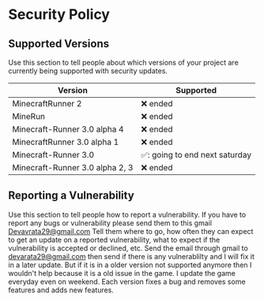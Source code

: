 # Security Policy

## Supported Versions

Use this section to tell people about which versions of your project are
currently being supported with security updates.

| Version | Supported          |
| ------- | ------------------ |
| MinecraftRunner 2   | :x: ended|
| MineRun   | :x: ended|
| Minecraft-Runner 3.0 alpha 4   | :x: ended|
| MinecraftRunner 3.0 alpha 1| :x:      ended|
|Minecraft-Runner 3.0|  ✅: going to end next saturday| 
|Minecraft-Runner 3.0 alpha 2, 3 |:x: ended|
## Reporting a Vulnerability

Use this section to tell people how to report a vulnerability.
If you have to report any bugs or vulnerability please send them to this gmail
Devavrata29@gmail.com
Tell them where to go, how often they can expect to get an update on a
reported vulnerability, what to expect if the vulnerability is accepted or
declined, etc. Send the email through gmail to devarata29@gmail.com then send if there is any 
vulnerablilty and I will fix it in a later update. But if it is in a older version not supported anymore
then I wouldn't help because it is a old issue in the game. I update the game everyday even on  weekend.
Each version fixes a bug and removes some features and adds new features.

